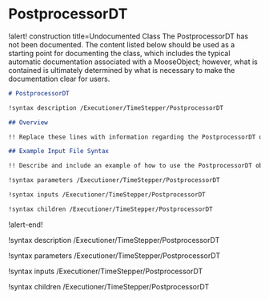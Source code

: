 # PostprocessorDT

!alert! construction title=Undocumented Class
The PostprocessorDT has not been documented. The content listed below should be used as a starting point for
documenting the class, which includes the typical automatic documentation associated with a
MooseObject; however, what is contained is ultimately determined by what is necessary to make the
documentation clear for users.

```markdown
# PostprocessorDT

!syntax description /Executioner/TimeStepper/PostprocessorDT

## Overview

!! Replace these lines with information regarding the PostprocessorDT object.

## Example Input File Syntax

!! Describe and include an example of how to use the PostprocessorDT object.

!syntax parameters /Executioner/TimeStepper/PostprocessorDT

!syntax inputs /Executioner/TimeStepper/PostprocessorDT

!syntax children /Executioner/TimeStepper/PostprocessorDT
```
!alert-end!

!syntax description /Executioner/TimeStepper/PostprocessorDT

!syntax parameters /Executioner/TimeStepper/PostprocessorDT

!syntax inputs /Executioner/TimeStepper/PostprocessorDT

!syntax children /Executioner/TimeStepper/PostprocessorDT
